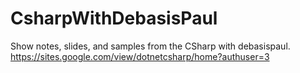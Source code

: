 # CsharpWithDebasisPaul
Show notes, slides, and samples from the CSharp with debasispaul. https://sites.google.com/view/dotnetcsharp/home?authuser=3
